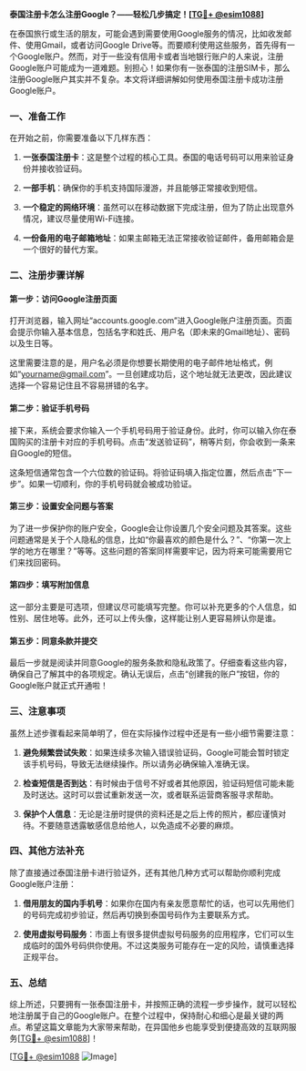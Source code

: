 **泰国注册卡怎么注册Google？——轻松几步搞定！[[TG💪+ @esim1088](https://t.me/s/esim1088)]**

在泰国旅行或生活的朋友，可能会遇到需要使用Google服务的情况，比如收发邮件、使用Gmail，或者访问Google Drive等。而要顺利使用这些服务，首先得有一个Google账户。然而，对于一些没有信用卡或者当地银行账户的人来说，注册Google账户可能成为一道难题。别担心！如果你有一张泰国的注册SIM卡，那么注册Google账户其实并不复杂。本文将详细讲解如何使用泰国注册卡成功注册Google账户。

### 一、准备工作

在开始之前，你需要准备以下几样东西：

1. **一张泰国注册卡**：这是整个过程的核心工具。泰国的电话号码可以用来验证身份并接收验证码。
   
2. **一部手机**：确保你的手机支持国际漫游，并且能够正常接收到短信。

3. **一个稳定的网络环境**：虽然可以在移动数据下完成注册，但为了防止出现意外情况，建议尽量使用Wi-Fi连接。

4. **一份备用的电子邮箱地址**：如果主邮箱无法正常接收验证邮件，备用邮箱会是一个很好的替代方案。

### 二、注册步骤详解

#### 第一步：访问Google注册页面

打开浏览器，输入网址“accounts.google.com”进入Google账户注册页面。页面会提示你输入基本信息，包括名字和姓氏、用户名（即未来的Gmail地址）、密码以及生日等。

这里需要注意的是，用户名必须是你想要长期使用的电子邮件地址格式，例如“yourname@gmail.com”。一旦创建成功后，这个地址就无法更改，因此建议选择一个容易记住且不容易拼错的名字。

#### 第二步：验证手机号码

接下来，系统会要求你输入一个手机号码用于验证身份。此时，你可以输入你在泰国购买的注册卡对应的手机号码。点击“发送验证码”，稍等片刻，你会收到一条来自Google的短信。

这条短信通常包含一个六位数的验证码。将验证码填入指定位置，然后点击“下一步”。如果一切顺利，你的手机号码就会被成功验证。

#### 第三步：设置安全问题与答案

为了进一步保护你的账户安全，Google会让你设置几个安全问题及其答案。这些问题通常是关于个人隐私的信息，比如“你最喜欢的颜色是什么？”、“你第一次上学的地方在哪里？”等等。这些问题的答案同样需要牢记，因为将来可能需要用它们来找回密码。

#### 第四步：填写附加信息

这一部分主要是可选项，但建议尽可能填写完整。你可以补充更多的个人信息，如性别、居住地等。此外，还可以上传头像，这样能让别人更容易辨认你是谁。

#### 第五步：同意条款并提交

最后一步就是阅读并同意Google的服务条款和隐私政策了。仔细查看这些内容，确保自己了解其中的各项规定。确认无误后，点击“创建我的账户”按钮，你的Google账户就正式开通啦！

### 三、注意事项

虽然上述步骤看起来简单明了，但在实际操作过程中还是有一些小细节需要注意：

1. **避免频繁尝试失败**：如果连续多次输入错误验证码，Google可能会暂时锁定该手机号码，导致无法继续操作。所以请务必确保输入准确无误。

2. **检查短信是否到达**：有时候由于信号不好或者其他原因，验证码短信可能未能及时送达。这时可以尝试重新发送一次，或者联系运营商客服寻求帮助。

3. **保护个人信息**：无论是注册时提供的资料还是之后上传的照片，都应谨慎对待。不要随意透露敏感信息给他人，以免造成不必要的麻烦。

### 四、其他方法补充

除了直接通过泰国注册卡进行验证外，还有其他几种方式可以帮助你顺利完成Google账户注册：

1. **借用朋友的国内手机号**：如果你在国内有亲友愿意帮忙的话，也可以先用他们的号码完成初步验证，然后再切换到泰国号码作为主要联系方式。

2. **使用虚拟号码服务**：市面上有很多提供虚拟号码服务的应用程序，它们可以生成临时的国外号码供你使用。不过这类服务可能存在一定的风险，请慎重选择正规平台。

### 五、总结

综上所述，只要拥有一张泰国注册卡，并按照正确的流程一步步操作，就可以轻松地注册属于自己的Google账户。在整个过程中，保持耐心和细心是最关键的两点。希望这篇文章能为大家带来帮助，在异国他乡也能享受到便捷高效的互联网服务[[TG💪+ @esim1088](https://t.me/s/esim1088)]！

[[TG💪+ @esim1088](https://t.me/s/esim1088) ![Image](https://i.postimg.cc/4NQfJmqS/Snipaste-2025-05-13-00-14-12.png)]
